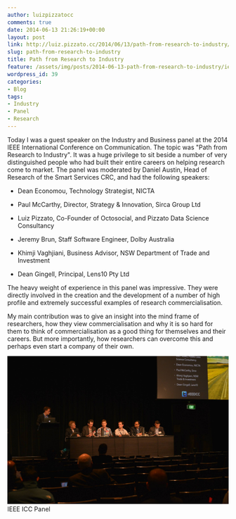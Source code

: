 ```yaml
---
author: luizpizzatocc
comments: true
date: 2014-06-13 21:26:19+00:00
layout: post
link: http://luiz.pizzato.cc/2014/06/13/path-from-research-to-industry/
slug: path-from-research-to-industry
title: Path from Research to Industry
feature: /assets/img/posts/2014-06-13-path-from-research-to-industry/ieee-icc-2014-panel-2.jpg
wordpress_id: 39
categories:
- Blog
tags:
- Industry
- Panel
- Research
---
```


Today I was a guest speaker on the Industry and Business panel at the 2014 IEEE International Conference on Communication. The topic was "Path from Research to Industry". It was a huge privilege to sit beside a number of very distinguished people who had built their entire careers on helping research come to market. The panel was moderated by Daniel Austin, Head of Research of the Smart Services CRC, and had the following speakers:




  * Dean Economou, Technology Strategist, NICTA


  * Paul McCarthy, Director, Strategy & Innovation, Sirca Group Ltd


  * Luiz Pizzato, Co-Founder of Octosocial, and Pizzato Data Science Consultancy


  * Jeremy Brun, Staff Software Engineer, Dolby Australia


  * Khimji Vaghjiani, Business Advisor, NSW Department of Trade and Investment


  * Dean Gingell, Principal, Lens10 Pty Ltd


The heavy weight of experience in this panel was impressive. They were directly involved in the creation and the development of a number of high profile and extremely successful examples of research commercialisation.

My main contribution was to give an insight into the mind frame of researchers, how they view commercialisation and why it is so hard for them to think of commercialisation as a good thing for themselves and their careers. But more importantly, how researchers can overcome this and perhaps even start a company of their own.

![IEEE ICC Panel](/assets/img/posts/2014-06-13-path-from-research-to-industry/ieee-icc-2014-panel-2.jpg) IEEE ICC Panel
